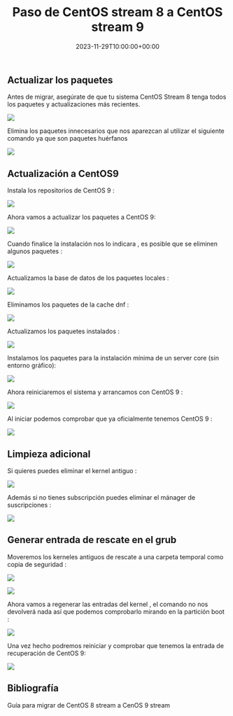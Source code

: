 ﻿---
title: "Paso de CentOS stream 8 a CentOS stream 9"
date: 2023-11-29T10:00:00+00:00
description: Paso de CentOS stream 8 a CentOS stream 9
tags: [Sistemas,ISO,ASO,Linux]
hero: images/sistemas/paso_de_centos_stream_8_a_centos_stream_9/paso_de_centos_stream_8_a_centos_stream_9.png
---
<!-- Google tag (gtag.js) -->
<script async src="https://www.googletagmanager.com/gtag/js?id=G-GVDYVWJLRH"></script>
<script>
  window.dataLayer = window.dataLayer || [];
  function gtag(){dataLayer.push(arguments);}
  gtag('js', new Date());

  gtag('config', 'G-GVDYVWJLRH');
</script>


## Actualizar los paquetes

Antes de migrar, asegúrate de que tu sistema CentOS Stream 8 tenga todos los paquetes y actualizaciones más recientes. 

![](../img/Aspose.Words.64b29d49-eb3e-49be-9751-9727b0deafb9.001.jpeg)

Elimina los paquetes innecesarios que nos aparezcan al utilizar el siguiente comando ya que son paquetes huérfanos 

![](../img/Aspose.Words.64b29d49-eb3e-49be-9751-9727b0deafb9.002.png)

## Actualización a CentOS9

Instala los repositorios de CentOS 9 : 

![](../img/Aspose.Words.64b29d49-eb3e-49be-9751-9727b0deafb9.003.jpeg)

Ahora vamos a actualizar los paquetes a CentOS 9:

![](../img/Aspose.Words.64b29d49-eb3e-49be-9751-9727b0deafb9.004.png)

Cuando finalice la instalación nos lo indicara , es posible que se eliminen algunos paquetes  :

![](../img/Aspose.Words.64b29d49-eb3e-49be-9751-9727b0deafb9.005.png)

Actualizamos la base de datos de los paquetes locales :

![](../img/Aspose.Words.64b29d49-eb3e-49be-9751-9727b0deafb9.006.png)

Eliminamos los paquetes de la cache dnf :

![](../img/Aspose.Words.64b29d49-eb3e-49be-9751-9727b0deafb9.007.png)

Actualizamos los paquetes instalados :

![](../img/Aspose.Words.64b29d49-eb3e-49be-9751-9727b0deafb9.008.png)

Instalamos los paquetes para la instalación mínima de un server core (sin entorno gráfico):

![](../img/Aspose.Words.64b29d49-eb3e-49be-9751-9727b0deafb9.009.png)

Ahora reiniciaremos el sistema y arrancamos con CentOS 9 :

![](../img/Aspose.Words.64b29d49-eb3e-49be-9751-9727b0deafb9.010.jpeg)

Al iniciar podemos comprobar que ya oficialmente tenemos CentOS 9 :

![](../img/Aspose.Words.64b29d49-eb3e-49be-9751-9727b0deafb9.011.jpeg)

## Limpieza adicional

Si quieres puedes eliminar el kernel antiguo :

![](../img/Aspose.Words.64b29d49-eb3e-49be-9751-9727b0deafb9.012.png)

Además si no tienes subscripción puedes eliminar el mánager de suscripciones :

![](../img/Aspose.Words.64b29d49-eb3e-49be-9751-9727b0deafb9.013.png)

## Generar entrada de rescate en el grub

Moveremos los kerneles antiguos de rescate a una carpeta temporal como copia de seguridad :

![](../img/Aspose.Words.64b29d49-eb3e-49be-9751-9727b0deafb9.014.png)

![](../img/Aspose.Words.64b29d49-eb3e-49be-9751-9727b0deafb9.015.png)

Ahora vamos  a regenerar las entradas del kernel , el comando no nos devolverá nada así que podemos comprobarlo mirando en la partición boot :

![](../img/Aspose.Words.64b29d49-eb3e-49be-9751-9727b0deafb9.016.png)

Una vez hecho podremos reiniciar y comprobar  que tenemos la entrada de recuperación de CentOS 9:

![](../img/Aspose.Words.64b29d49-eb3e-49be-9751-9727b0deafb9.017.png)

## Bibliografía

Guía para migrar de CentOS 8 stream a CenOS 9 stream 

